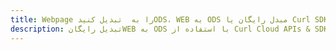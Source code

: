 ---title: Webpage را به  تبدیل کنیدODS، WEB به ODS مبدل رایگان یا Curl SDKdescription: تبدیل رایگانWEB به ODS با استفاده از Curl Cloud APIs & SDK همچنین اسناد PDF را در Cloud ایجاد، ویرایش و رندر کنید.---